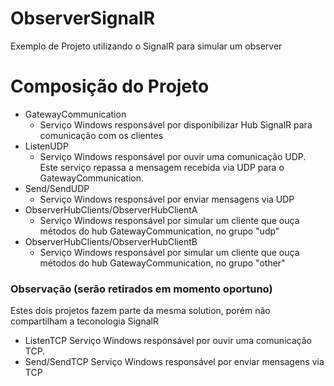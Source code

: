 # ObserverSignalR
Exemplo de Projeto utilizando o SignalR para simular um observer

# Composição do Projeto
- GatewayCommunication
   * Serviço Windows responsável por disponibilizar Hub SignalR para comunicação com os clientes
- ListenUDP
   * Serviço Windows responsável por ouvir uma comunicação UDP. Este serviço repassa a mensagem recebida via UDP para o GatewayCommunication. 
- Send/SendUDP
   * Serviço Windows responsável por enviar mensagens via UDP
- ObserverHubClients/ObserverHubClientA
   * Serviço Windows responsável por simular um cliente que ouça métodos do hub GatewayCommunication, no grupo "udp"
- ObserverHubClients/ObserverHubClientB
  * Serviço Windows responsável por simular um cliente que ouça métodos do hub             GatewayCommunication, no grupo "other"

### Observação (serão retirados em momento oportuno)
Estes dois projetos fazem parte da mesma solution, porém não compartilham a teconologia SignalR
- ListenTCP
 Serviço Windows responsável por ouvir uma comunicação TCP.
- Send/SendTCP
 Serviço Windows responsável por enviar mensagens via TCP
